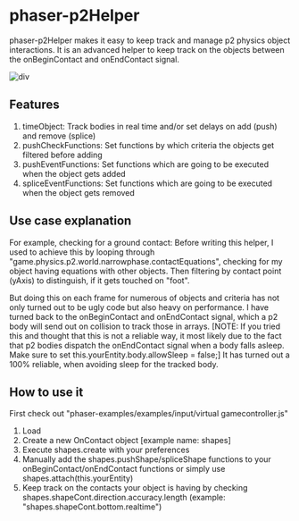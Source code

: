 # phaser-p2Helper

phaser-p2Helper makes it easy to keep track and manage p2 physics object interactions. It is an advanced helper to keep track on the objects between the onBeginContact and onEndContact signal.

![div](https://raw.github.com/Weedshaker/phaser-p2Helper/master/img/screenShot1_20151125.jpg)

## Features

1. timeObject: Track bodies in real time and/or set delays on add (push) and remove (splice)
2. pushCheckFunctions: Set functions by which criteria the objects get filtered before adding
3. pushEventFunctions: Set functions which are going to be executed when the object gets added
4. spliceEventFunctions: Set functions which are going to be executed when the object gets removed

## Use case explanation

For example, checking for a ground contact: Before writing this helper, I used to achieve this by looping through "game.physics.p2.world.narrowphase.contactEquations", checking for my object having equations with other objects. Then filtering by contact point (yAxis) to distinguish, if it gets touched on "foot".

But doing this on each frame for numerous of objects and criteria has not only turned out to be ugly code but also heavy on performance. I have turned back to the onBeginContact and onEndContact signal, which a p2 body will send out on collision to track those in arrays.
[NOTE: If you tried this and thought that this is not a reliable way, it most likely due to the fact that p2 bodies dispatch the onEndContact signal when a body falls asleep. Make sure to set this.yourEntity.body.allowSleep = false;]
It has turned out a 100% reliable, when avoiding sleep for the tracked body.

## How to use it

First check out "phaser-examples/examples/input/virtual gamecontroller.js"

1. Load <script type="text/javascript" src="JavaScript/phaser-p2Helper.js"></script>
2. Create a new OnContact object [example name: shapes]
3. Execute shapes.create with your preferences
4. Manually add the shapes.pushShape/spliceShape functions to your onBeginContact/onEndContact functions or simply use shapes.attach(this.yourEntity)
5. Keep track on the contacts your object is having by checking shapes.shapeCont.direction.accuracy.length (example: "shapes.shapeCont.bottom.realtime")